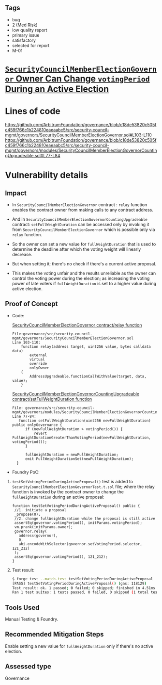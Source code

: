 ## Tags

- bug
- 2 (Med Risk)
- low quality report
- primary issue
- satisfactory
- selected for report
- M-01

# [`SecurityCouncilMemberElectionGovernor` Owner Can Change `votingPeriod` During an Active Election](https://github.com/code-423n4/2023-08-arbitrum-findings/issues/206) 

# Lines of code

https://github.com/ArbitrumFoundation/governance/blob/c18de53820c505fc459f766c1b224810eaeaabc5/src/security-council-mgmt/governors/SecurityCouncilMemberElectionGovernor.sol#L103-L110
https://github.com/ArbitrumFoundation/governance/blob/c18de53820c505fc459f766c1b224810eaeaabc5/src/security-council-mgmt/governors/modules/SecurityCouncilMemberElectionGovernorCountingUpgradeable.sol#L77-L84


# Vulnerability details

## Impact

- In `SecurityCouncilMemberElectionGovernor` contract : `relay` function enables the contract owner from making calls to any contract address.

- And in `SecurityCouncilMemberElectionGovernorCountingUpgradeable` contract: `setFullWeightDuration` can be accessed only by invoking it from `SecurityCouncilMemberElectionGovernor` which is possible only via `relay` function.

- So the owner can set a new value for `fullWeightDuration` that is used to determine the deadline after which the voting weight will linearly decrease.

- But when setting it; there's no check if there's a current active proposal.

- This makes the voting unfair and the results unreliable as the owner can control the voting power during the election; as increasing the voting power of late voters if `fullWeightDuration` is set to a higher value during active election.

## Proof of Concept

- Code:

  [SecurityCouncilMemberElectionGovernor contract/relay function](https://github.com/ArbitrumFoundation/governance/blob/c18de53820c505fc459f766c1b224810eaeaabc5/src/security-council-mgmt/governors/SecurityCouncilMemberElectionGovernor.sol#L103-L110)

  ```solidity
  File:governance/src/security-council-mgmt/governors/SecurityCouncilMemberElectionGovernor.sol
  Line 103-110:
      function relay(address target, uint256 value, bytes calldata data)
          external
          virtual
          override
          onlyOwner
      {
          AddressUpgradeable.functionCallWithValue(target, data, value);
      }
  ```

  [SecurityCouncilMemberElectionGovernorCountingUpgradeable contract/setFullWeightDuration function](https://github.com/ArbitrumFoundation/governance/blob/c18de53820c505fc459f766c1b224810eaeaabc5/src/security-council-mgmt/governors/modules/SecurityCouncilMemberElectionGovernorCountingUpgradeable.sol#L77-L84)

  ```solidity
  File: governance/src/security-council-mgmt/governors/modules/SecurityCouncilMemberElectionGovernorCountingUpgradeable.sol
  Line 77-84:
     function setFullWeightDuration(uint256 newFullWeightDuration) public onlyGovernance {
        if (newFullWeightDuration > votingPeriod()) {
            revert FullWeightDurationGreaterThanVotingPeriod(newFullWeightDuration, votingPeriod());
        }

        fullWeightDuration = newFullWeightDuration;
        emit FullWeightDurationSet(newFullWeightDuration);
    }
  ```

- Foundry PoC:

1. `testSetVotingPeriodDuringActiveProposal()` test is added to `SecurityCouncilMemberElectionGovernorTest.t.sol` file; where the relay function is invoked by the contract owner to change the `fullWeightDuration` during an active proposal:

   ```solidity
   function testSetVotingPeriodDuringActiveProposal() public {
    //1. initiate a proposal
    _propose(0);
    //2. change fullWeightDuration while the proposal is still active
    assertEq(governor.votingPeriod(), initParams.votingPeriod);
    vm.prank(initParams.owner);
    governor.relay(
      address(governor),
      0,
      abi.encodeWithSelector(governor.setVotingPeriod.selector, 121_212)
    );
    assertEq(governor.votingPeriod(), 121_212);
   }
   ```

2. Test result:

   ```bash
   $ forge test --match-test testSetVotingPeriodDuringActiveProposal
   [PASS] testSetVotingPeriodDuringActiveProposal() (gas: 118129)
   Test result: ok. 1 passed; 0 failed; 0 skipped; finished in 4.51ms
   Ran 1 test suites: 1 tests passed, 0 failed, 0 skipped (1 total tests)
   ```

## Tools Used

Manual Testing & Foundry.

## Recommended Mitigation Steps

Enable setting a new value for `fullWeightDuration` only if there's no active election.


## Assessed type

Governance